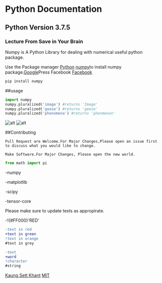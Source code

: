 # Python Documentation

## Python Version 3.7.5

### Lecture From Save in Your Brain

Numpy is A Python Library for dealing with numerical useful python package.

Use the Package manager [Python](https://www.python.org/)
[numpy](https://pip.ppa.io/en/stable/)to install numpy package.[Google](google.com)Press Facebook
[Facebook](www.facebook.com)
[]()

```bash
pip install numpy
```

##usage

```python
import numpy
numpy.pluralized('image') #returns 'Image'
numpy.pluralized('goose') #returns 'geese'
numpy.pluralized('phenomena') #returns 'phenmenon'
```

![alt](https://www.stellaandchewys.com/wp-content/uploads/maplechristmas.jpg)
![alt](https://static01.nyt.com/images/2014/01/28/science/28SLOT_SPAN/28SLOT-jumbo.jpg)

##Contributing

```
Pull Request are Welcome.For Major Changes,Please open an issue first to discuss what you would like to change.
```

```
Make Software.For Major Changes, Please open the new world.
```

```python
from math import pi
```
-numpy

-matplotlib

-scipy

-tensor-core

Please make sure to update tests as appropirate.

-!{#FF000}'RED'

```diff
-text in red
+text in green
!text in orange
#text in grey
```

```diff
-text 
+word
!character
#string
```
[Kaung Sett Khant](https://www.facebook.com/)
[MIT](https://choosealicense.com/licenses/mit/)
